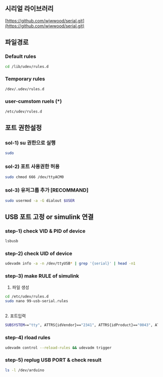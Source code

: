 
## 시리얼 라이브러리
[https://github.com/wjwwood/serial.git](https://github.com/wjwwood/serial.git)

## 파일경로
### Default rules
```Bash
cd /lib/udev/rules.d
```
### Temporary rules
``` Bash
/dev/.udev/rules.d
```
### user-cumstom ruels (*)
```Bash
/etc/udev/rules.d
```

## 포트 권한설정
### sol-1) su 권한으로 실행
```Bash
sudo 
```

### sol-2) 포트 사용권한 허용
```Bash
sudo chmod 666 /dev/ttyACM0
```
### sol-3) 유저그룹 추가 [RECOMMAND]
```Bash
sudo usermod -a -G dialout $USER
```



## USB 포트 고정 or simulink 연결
 ### step-1) check VID & PID of device
```Bash
lsbusb
```
 ### step-2) check UID of device
```Bash
udevadm info -a -n /dev/ttyUSB* | grep '{serial}' | head -n1
```
 ### step-3) make RULE of simulink
1. 파일 생성

```Bash
cd /etc/udev/rules.d
sudo nano 99-usb-serial.rules
```
</br>
2. 포트입력

```Bash
SUBSYSTEM=="tty", ATTRS{idVendor}=="2341", ATTRS{idProduct}=="0043", ATTRS{serial}=="8573531333335161B142", SYMLINK+="arduino"
```
### step-4) rload rules
```Bash
udevadm control --reload-rules && udevadm trigger
```

### step-5) replug USB PORT & check result
 ```Bash
 ls -l /dev/arduino
 ```
